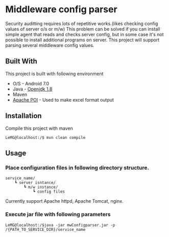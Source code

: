 # Middleware config parser
Security auditting requires lots of repetitive works.(likes checking config values of server o/s or m/w)
This problem can be solved if you can install simple agent that reads and checks server config,
but in some case  it's not possible to install additional programs on server.
This project will support parsing several middleware config values.
## Built With
This project is built with following environment
* O/S - Android 7.0
* Java - [Openjdk 1.8](http://openjdk.java.net)
* Maven
* [Apache POI](https://poi.apache.org) - Used to make excel format output
## Installation
Compile this project with maven
```
LeMG@localhost:/$ mvn clean compile
```
## Usage
### Place configuration files in following directory structure.
```
service_name/
	┗ server isntance/
		┗ m/w instance/
			┗ config files
```
Currently support Apache httpd, Apache Tomcat, nginx.
### Execute jar file with following parameters
```
LeMG@localhost:/$java -jar mwConfigparser.jar -p /{PATH_TO_SERVICE_DIR}/service_name
```
